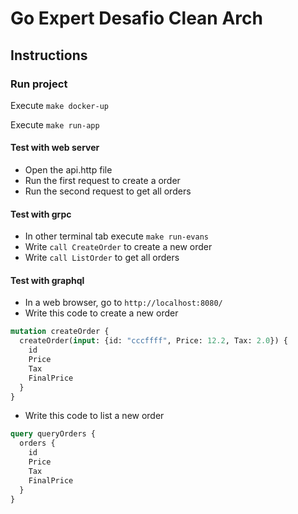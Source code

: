 # Go Expert Desafio Clean Arch

## Instructions

### Run project

Execute `make docker-up`

Execute `make run-app` 

#### Test with web server

* Open the api.http file
* Run the first request to create a order
* Run the second request to get all orders

#### Test with grpc

* In other terminal tab execute `make run-evans`
* Write `call CreateOrder` to create a new order
* Write `call ListOrder` to get all orders

#### Test with graphql

* In a web browser, go to `http://localhost:8080/`
* Write this code to create a new order 

```graphql 
mutation createOrder {
  createOrder(input: {id: "cccffff", Price: 12.2, Tax: 2.0}) {
    id
    Price
    Tax
    FinalPrice
  }
}
```

* Write this code to list a new order
```graphql
query queryOrders {
  orders {
    id
    Price
    Tax
    FinalPrice
  }
}
```





